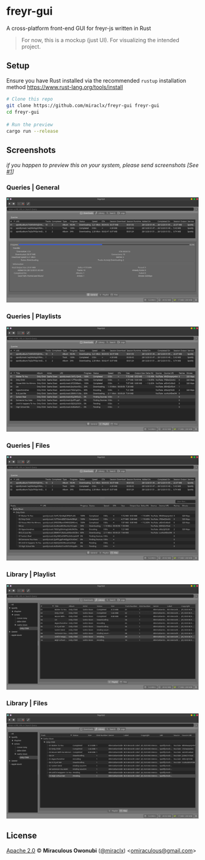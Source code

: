 # freyr-gui

A cross-platform front-end GUI for freyr-js written in Rust

> For now, this is a mockup (just UI). For visualizing the intended project.

## Setup

Ensure you have Rust installed via the recommended `rustup` installation method <https://www.rust-lang.org/tools/install>

``` bash
# Clone this repo
git clone https://github.com/miraclx/freyr-gui freyr-gui
cd freyr-gui

# Run the preview
cargo run --release
```

## Screenshots

*if you happen to preview this on your system, please send screenshots [See [#1](https://github.com/miraclx/freyr-gui/issues/1)]*

### Queries | General

![Queries and General](media/screenshots/downloads_general.png)

### Queries | Playlists

![Queries and Playlists](media/screenshots/downloads_playlist.png)

### Queries | Files

![Queries and Files](media/screenshots/downloads_files.png)

### Library | Playlist

![Library and Playlist](media/screenshots/library_playlist.png)

### Library | Files

![Library and Files](media/screenshots/library_files.png)

## License

[Apache 2.0][license] © **Miraculous Owonubi** ([@miraclx][author-url]) \<omiraculous@gmail.com\>

[license]:  LICENSE "Apache 2.0 License"
[author-url]: https://github.com/miraclx
